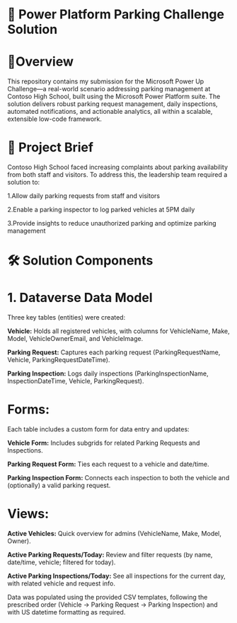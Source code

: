 # 🚗 **Power Platform Parking Challenge Solution**
# 🌟**Overview**

This repository contains my submission for the Microsoft Power Up Challenge—a real-world scenario addressing parking management at Contoso High School, built using the Microsoft Power Platform suite. The solution delivers robust parking request management, daily inspections, automated notifications, and actionable analytics, all within a scalable, extensible low-code framework.
# 📄 **Project Brief**

Contoso High School faced increasing complaints about parking availability from both staff and visitors. To address this, the leadership team required a solution to:

1.Allow daily parking requests from staff and visitors

2.Enable a parking inspector to log parked vehicles at 5PM daily

3.Provide insights to reduce unauthorized parking and optimize parking management
# **🛠️ Solution Components**
# **1. Dataverse Data Model**

Three key tables (entities) were created:

**Vehicle:** Holds all registered vehicles, with columns for VehicleName, Make, Model, VehicleOwnerEmail, and VehicleImage.

**Parking Request:** Captures each parking request (ParkingRequestName, Vehicle, ParkingRequestDateTime).

**Parking Inspection:** Logs daily inspections (ParkingInspectionName, InspectionDateTime, Vehicle, ParkingRequest).

# **Forms:**
Each table includes a custom form for data entry and updates:

**Vehicle Form:** Includes subgrids for related Parking Requests and Inspections.

**Parking Request Form:** Ties each request to a vehicle and date/time.

**Parking Inspection Form:** Connects each inspection to both the vehicle and (optionally) a valid parking request.

# **Views:**

**Active Vehicles:** Quick overview for admins (VehicleName, Make, Model, Owner).

**Active Parking Requests/Today:** Review and filter requests (by name, date/time, vehicle; filtered for today).

**Active Parking Inspections/Today:** See all inspections for the current day, with related vehicle and request info.

Data was populated using the provided CSV templates, following the prescribed order (Vehicle → Parking Request → Parking Inspection) and with US datetime formatting as required.

